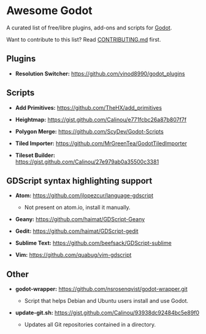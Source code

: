 Awesome Godot
=============

A curated list of free/libre plugins, add-ons and scripts for [Godot](http://godotengine.org).

Want to contribute to this list? Read [CONTRIBUTING.md](https://github.com/Calinou/awesome-godot/blob/master/CONTRIBUTING.md) first.

Plugins
-------

* **Resolution Switcher:** https://github.com/vinod8990/godot_plugins

Scripts
-------

* **Add Primitives:** https://github.com/TheHX/add_primitives

* **Heightmap:** https://gist.github.com/Calinou/e771fcbc26a87b807f7f

* **Polygon Merge:** https://github.com/ScyDev/Godot-Scripts

* **Tiled Importer:** https://github.com/MrGreenTea/GodotTiledImporter

* **Tileset Builder:** https://gist.github.com/Calinou/27e979ab0a35500c3381

GDScript syntax highlighting support
---------------------------

* **Atom:** https://github.com/jlopezcur/language-gdscript
    * Not present on atom.io, install it manually.

* **Geany:** https://github.com/haimat/GDScript-Geany

* **Gedit:** https://github.com/haimat/GDScript-gedit

* **Sublime Text:** https://github.com/beefsack/GDScript-sublime

* **Vim:** https://github.com/quabug/vim-gdscript

Other
-----

* **godot-wrapper:** https://github.com/nsrosenqvist/godot-wrapper.git
    * Script that helps Debian and Ubuntu users install and use Godot.

* **update-git.sh:** https://gist.github.com/Calinou/93938dc92484bc5e89f0
    * Updates all Git repositories contained in a directory.
